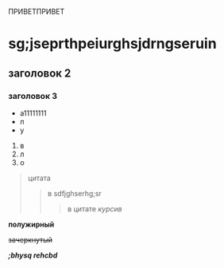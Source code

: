 ПРИВЕТПРИВЕТ
# sg;jseprthpeiurghsjdrngseruin
## заголовок 2
### заголовок 3
* а11111111
* п
* у

1. в
6. л
9. о
> цитата
>>  в sdfjghserhg;sr
>>> в цитате
*курсив*

**полужирный**

~~зачеркнутый~~

__*;bhysq rehcbd*__
